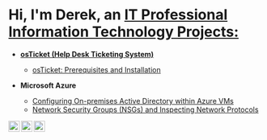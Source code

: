 <h1>Hi, I'm Derek, an <a href="https://linkedin.com/in/derek-jones-5753b2277">IT Professional<black

<h2> Information Technology Projects:</h2>

- <b>osTicket (Help Desk Ticketing System)</b>
  - [osTicket: Prerequisites and Installation](https://github.com/derekjonesaa/osticket-prereqs)
 
- <b>Microsoft Azure</b>
  - [Configuring On-premises Active Directory within Azure VMs](https://github.com/derekjonesaa/configure-ad)
  - [Network Security Groups (NSGs) and Inspecting Network Protocols](https://github.com/joshmadakorcc/azure-network-protocols)



[<img align="left" alt="Josh | Twitter" width="22px" src="https://cdn.jsdelivr.net/npm/simple-icons@v3/icons/twitter.svg" />][twitter]
[<img align="left" alt="Josh | LinkedIn" width="22px" src="https://cdn.jsdelivr.net/npm/simple-icons@v3/icons/linkedin.svg" />][linkedin]
[<img align="left" alt="Josh | Instagram" width="22px" src="https://cdn.jsdelivr.net/npm/simple-icons@v3/icons/instagram.svg" />][instagram]

[twitter]: https://twitter.com/
[instagram]: https://www.instagram.com/
[linkedin]: https://linkedin.com/in/derek-jones-5753b2277
